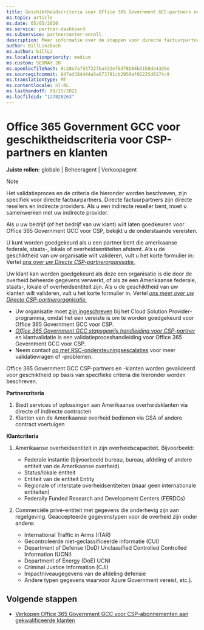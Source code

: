 ```yaml
---
title: Geschiktheidscriteria voor Office 365 Government GCC-partners en -klanten
ms.topic: article
ms.date: 05/05/2020
ms.service: partner-dashboard
ms.subservice: partnercenter-enroll
description: Meer informatie over de stappen voor directe factuurpartners (directe resellers, indirecte providers) om partners en klanten te valideren voor Office 365 Government GCC voor CSP.
author: BillLinzbach
ms.author: billLi
ms.localizationpriority: medium
ms.custom: SEOMAY.20
ms.openlocfilehash: 0c28e7af93f227ba432ef6d78b84b3150de43d9e
ms.sourcegitcommit: 847ad384d44a5a673791cb2950af02225d8174c9
ms.translationtype: MT
ms.contentlocale: nl-NL
ms.lasthandoff: 09/15/2021
ms.locfileid: "127828263"
---
```

# <a name="office-365-government-gcc-for-csp-partner-and-customer-eligibility-criteria"></a>Office 365 Government GCC voor geschiktheidscriteria voor CSP-partners en klanten

**Juiste rollen:** globale | Beheeragent | Verkoopagent

>[!NOTE]
>Het validatieproces en de criteria die hieronder worden beschreven, zijn specifiek voor directe factuurpartners. Directe factuurpartners zijn directe resellers en indirecte providers.  Als u een indirecte reseller bent, moet u samenwerken met uw indirecte provider.

Als u uw bedrijf (of het bedrijf van uw klant) wilt laten goedkeuren voor Office 365 Government GCC voor CSP, bekijkt u de onderstaande vereisten.

U kunt worden goedgekeurd als u een partner bent die amerikaanse federale, staats-, lokale of overheidsentiteiten afstemt. Als u de geschiktheid van uw organisatie wilt valideren, vult u het korte formulier in: Vertel [*ons over uw Directe CSP-partnerorganisatie.*](https://products.office.com/government/eligibility-validation?ReqType=CSPPartner)

Uw klant kan worden goedgekeurd als deze een organisatie is die door de overheid beheerde gegevens verwerkt, of als ze een Amerikaanse federale, staats-, lokale of overheidsentiteit zijn. Als u de geschiktheid van uw klanten wilt valideren, vult u het korte formulier in. Vertel [*ons meer over uw Directe CSP-partnerorganisatie.*](https://products.office.com/government/eligibility-validation?ReqType=CSPCustomer)

- Uw organisatie moet [zijn ingeschreven](https://partnercenter.microsoft.com/partner/cloud-solution-provider) bij het Cloud Solution Provider-programma, omdat het een vereiste is om te worden goedgekeurd voor Office 365 Government GCC voor CSP.
- [*Office 365 Government GCC stapsgewijs handleiding voor CSP-partner*](https://go.microsoft.com/fwlink/?linkid=2007323) en klantvalidatie is een validatieproceshandleiding voor Office 365 Government GCC voor CSP.
- Neem contact [op met RSC-ondersteuningsescalaties](mailto:usgcce@microsoft.com) voor meer validatievragen of -problemen.

Office 365 Government GCC CSP-partners en -klanten worden gevalideerd voor geschiktheid op basis van specifieke criteria die hieronder worden beschreven.

**Partnercriteria**

1. Biedt services of oplossingen aan Amerikaanse overheidsklanten via directe of indirecte contracten
2. Klanten van de Amerikaanse overheid bedienen via GSA of andere contract voertuigen

**Klantcriteria**

1. Amerikaanse overheidsentiteit in zijn overheidscapaciteit. Bijvoorbeeld:

    - Federale instantie (bijvoorbeeld bureau, bureau, afdeling of andere entiteit van de Amerikaanse overheid)
    - Status/lokale entiteit
    - Entiteit van de entiteit Entity
    - Regionale of interstate overheidsentiteiten (maar geen internationale entiteiten)
    - Federally Funded Research and Development Centers (FERDCs)

2. Commerciële privé-entiteit met gegevens die onderhevig zijn aan regelgeving. Geaccepteerde gegevenstypen voor de overheid zijn onder andere:
    - International Traffic in Arms (ITAR)
    - Gecontroleerde niet-geclassificeerde informatie (CUI)
    - Department of Defense (DoD) Unclassified Controlled Controlled Information (UCNI)
    - Department of Energy (DoE) UCNI
    - Criminal Justice Information (CJI)
    - Impactniveaugegevens van de afdeling defensie
    - Andere typen gegevens waarvoor Azure Government vereist, etc.).

## <a name="next-steps"></a>Volgende stappen

- [Verkopen Office 365 Government GCC voor CSP-abonnementen aan gekwalificeerde klanten](csp-gcc-overview.md)
